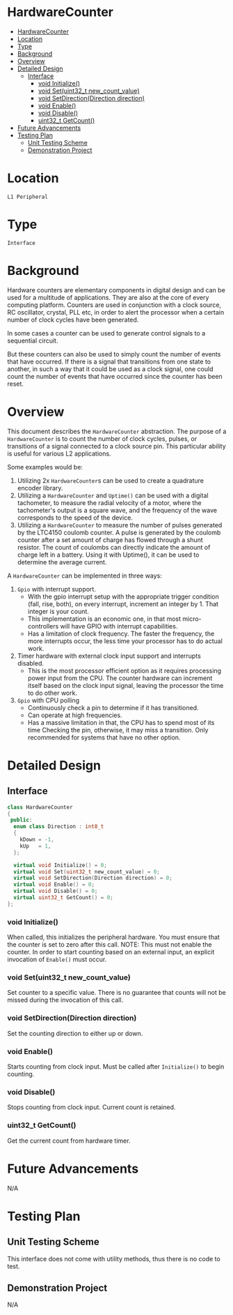 # HardwareCounter

- [HardwareCounter](#hardwarecounter)
- [Location](#location)
- [Type](#type)
- [Background](#background)
- [Overview](#overview)
- [Detailed Design](#detailed-design)
  - [Interface](#interface)
    - [void Initialize()](#void-initialize)
    - [void Set(uint32_t new_count_value)](#void-setuint32t-newcountvalue)
    - [void SetDirection(Direction direction)](#void-setdirectiondirection-direction)
    - [void Enable()](#void-enable)
    - [void Disable()](#void-disable)
    - [uint32_t GetCount()](#uint32t-getcount)
- [Future Advancements](#future-advancements)
- [Testing Plan](#testing-plan)
  - [Unit Testing Scheme](#unit-testing-scheme)
  - [Demonstration Project](#demonstration-project)

# Location
`L1 Peripheral`

# Type
`Interface`

# Background
Hardware counters are elementary components in digital design and can be used for
a multitude of applications. They are also at the core of every computing
platform. Counters are used in conjunction with a clock source, RC oscillator,
crystal, PLL etc, in order to alert the processor when a certain number of clock
cycles have been generated.

In some cases a counter can be used to generate control signals to a sequential
circuit.

But these counters can also be used to simply count the number of events that
have occurred. If there is a signal that transitions from one state to another,
in such a way that it could be used as a clock signal, one could count the
number of events that have occurred since the counter has been reset.

# Overview
This document describes the `HardwareCounter` abstraction. The purpose of a
`HardwareCounter` is to count the number of clock cycles, pulses, or transitions
of a signal connected to a clock source pin. This particular ability is useful
for various L2 applications.

Some examples would be:
1. Utilizing 2x `HardwareCounter`s can be used to create a quadrature encoder
   library.
2. Utilizing a `HardwareCounter` and `Uptime()` can be used with a digital
   tachometer, to measure the radial velocity of a motor, where the tachometer's
   output is a square wave, and the frequency of the wave corresponds to the
   speed of the device.
3. Utilizing a `HardwareCounter` to measure the number of pulses generated by
   the LTC4150 coulomb counter. A pulse is generated by the coulomb counter
   after a set amount of charge has flowed through a shunt resistor. The count
   of coulombs can directly indicate the amount of charge left in a battery.
   Using it with Uptime(), it can be used to determine the average current.

A `HardwareCounter` can be implemented in three ways:

1. `Gpio` with interrupt support.
   - With the gpio interrupt setup with the appropriate trigger condition
     (fall, rise, both), on every interrupt, increment an integer by 1.
     That integer is your count.
   - This implementation is an economic one, in that most micro-controllers will
     have GPIO with interrupt capabilities.
   - Has a limitation of clock frequency. The faster the frequency, the more
     interrupts occur, the less time your processor has to do actual work.
2. Timer hardware with external clock input support and interrupts disabled.
   - This is the most processor efficient option as it requires processing power
     input from the CPU. The counter hardware can increment itself based on the
     clock input signal, leaving the processor the time to do other work.
3. `Gpio` with CPU polling
   - Continuously check a pin to determine if it has transitioned.
   - Can operate at high frequencies.
   - Has a massive limitation in that, the CPU has to spend most of its time
     Checking the pin, otherwise, it may miss a transition. Only recommended for
     systems that have no other option.

# Detailed Design

## Interface

```C++
class HardwareCounter
{
 public:
  enum class Direction : int8_t
  {
    kDown = -1,
    kUp   = 1,
  };

  virtual void Initialize() = 0;
  virtual void Set(uint32_t new_count_value) = 0;
  virtual void SetDirection(Direction direction) = 0;
  virtual void Enable() = 0;
  virtual void Disable() = 0;
  virtual uint32_t GetCount() = 0;
};
```

### void Initialize()
When called, this initializes the peripheral hardware. You must ensure that the
counter is set to zero after this call. NOTE: This must not enable the counter.
In order to start counting based on an external input, an explicit invocation of
`Enable()` must occur.

### void Set(uint32_t new_count_value)
Set counter to a specific value. There is no guarantee that counts will not be
missed during the invocation of this call.

### void SetDirection(Direction direction)
Set the counting direction to either up or down.

### void Enable()
Starts counting from clock input. Must be called after `Initialize()` to begin
counting.

### void Disable()
Stops counting from clock input. Current count is retained.

### uint32_t GetCount()
Get the current count from hardware timer.

# Future Advancements
N/A

# Testing Plan
## Unit Testing Scheme
This interface does not come with utility methods, thus there is no code to
test.

## Demonstration Project
N/A
